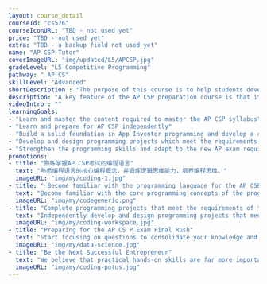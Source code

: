 ```yaml
---
layout: course_detail
courseId: "cs576"
courseIconURL: "TBD - not used yet"
price: "TBD - not used yet"
extra: "TBD - a backup field not used yet"
name: "AP CSP Tutor"
coverImageURL: "img/updated/L5/APCSP.jpg"
gradeLevel: "L5 Competitive Programming"
pathway: " AP CS"
skillLevel: "Advanced"
shortDescription : "The purpose of this course is to help students develop the knowledge and programming skills needed to learn the fundamentals of AP Computer Science Principles (CSP) and pass the AP CS P exam"
description: "A key feature of the AP CSP preparation course is that it does not require a specific programming language, but rather encourages students to program in graphical languages (e.g. Scratch, MIT App Inventor, Snap, etc.). Compared to the original AP CSA, AP CSP emphasizes more on students' understanding and application of practical knowledge. By taking AP CSP, students will master the basic concepts and principles of computer science, while developing problem-solving skills and creative abilities. This course will provide students with the opportunity to open the door to computer science and equip them for a broader future in technology."
videoIntro : ""
learningGoals:
- "Learn and master the content required to master the AP CSP syllabus"
- "Learn and prepare for AP CSP independently"
- "Build a solid foundation in App Inventor programming and develop a computational mindset"
- "Develop and design programming projects which meet the requirements of the AP CSP exam"
- "Strengthen the programming skills and adapt to the new AP exam requirements"
promotions:
- title: "熟练掌握AP CSP考试的编程语言"
  text: "熟悉编程语言的核心编程概念，并锻炼逻辑思维能力，培养编程思维。"
  imageURL: "img/my/coding-1.jpg"
- title: " Become familiar with the programming language for the AP CSP exam"
  text: "Become familiar with the core programming concepts of the programming language and train logical thinking skills to develop a programming mindset."
  imageURL: "img/my/codegeneric.png"
- title: "Complete programming projects that meet the requirements of the AP CSP exam"
  text: "Independently develop and design programming projects that meet the requirements of the AP CSP exam."
  imageURL: "img/my/coding-workspace.jpg"
- title: "Preparing for the AP CS P Exam Final Rush"
  text: "Start focusing on questions to consolidate your knowledge and prepare for the final rush of the AP CS P exam."
  imageURL: "img/my/data-science.jpg"
- title: "Be the Next Successful Entrepreneur"
  text: "We believe that practical hands-on skills are far more important than theoretical knowledge. Every class is set up to provide students with the ability to solve specific real-world problems through programming. At the same time, we will teach students about STEM entrepreneurship so that they learn how to take an idea and turn it into reality through hard work."
  imageURL: "img/my/coding-potus.jpg"
---
```

